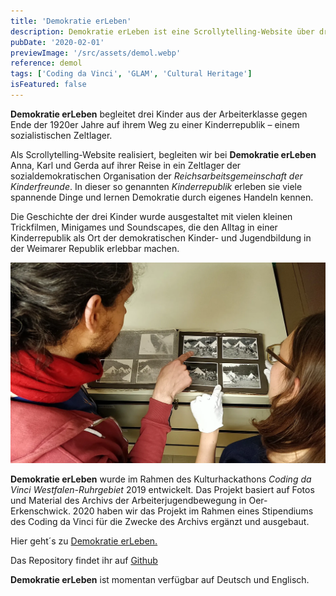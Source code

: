 ```yaml
---
title: 'Demokratie erLeben'
description: Demokratie erLeben ist eine Scrollytelling-Website über drei Kinder aus der Arbeiterklasse in den 1920er Jahren, die an einer Kinderrepublik teilnehmen. Das Projekt wurde im Rahmen eines Coding da Vinci Stipendiums 2020 entwickelt.
pubDate: '2020-02-01'
previewImage: '/src/assets/demol.webp'
reference: demol
tags: ['Coding da Vinci', 'GLAM', 'Cultural Heritage']
isFeatured: false
---
```


**Demokratie erLeben** begleitet drei Kinder aus der Arbeiterklasse gegen Ende der 1920er Jahre auf ihrem Weg zu einer Kinderrepublik – einem sozialistischen Zeltlager.

Als Scrollytelling-Website realisiert, begleiten wir bei **Demokratie erLeben** Anna, Karl und Gerda auf ihrer Reise in ein Zeltlager der sozialdemokratischen Organisation der _Reichsarbeitsgemeinschaft der Kinderfreunde_. In dieser so genannten _Kinderrepublik_ erleben sie viele spannende Dinge und lernen Demokratie durch eigenes Handeln kennen.

Die Geschichte der drei Kinder wurde ausgestaltet mit vielen kleinen Trickfilmen, Minigames und Soundscapes, die den Alltag in einer Kinderrepublik als Ort der demokratischen Kinder- und Jugendbildung in der Weimarer Republik erlebbar machen.

![Demokratie erLeben](../../assets/demol1.webp)

**Demokratie erLeben** wurde im Rahmen des Kulturhackathons _Coding da Vinci Westfalen-Ruhrgebiet_ 2019 entwickelt. Das Projekt basiert auf Fotos und Material des Archivs der Arbeiterjugendbewegung in Oer-Erkenschwick. 2020 haben wir das Projekt im Rahmen eines Stipendiums des Coding da Vinci für die Zwecke des Archivs ergänzt und ausgebaut.

Hier geht´s zu [Demokratie erLeben.](https://demokratie-erleben.arbeiterjugend.de/)

Das Repository findet ihr auf [Github](https://github.com/gerdesque/demokratieerleben2020)

**Demokratie erLeben** ist momentan verfügbar auf Deutsch und Englisch.

